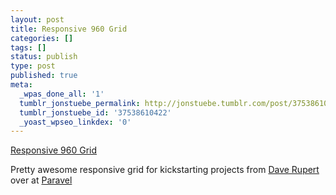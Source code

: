 ```yaml
---
layout: post
title: Responsive 960 Grid
categories: []
tags: []
status: publish
type: post
published: true
meta:
  _wpas_done_all: '1'
  tumblr_jonstuebe_permalink: http://jonstuebe.tumblr.com/post/37538610422/responsive-960-grid
  tumblr_jonstuebe_id: '37538610422'
  _yoast_wpseo_linkdex: '0'
---
```

[Responsive 960 Grid](https://github.com/davatron5000/Foldy960)<div class="link_description"><p>Pretty awesome responsive grid for kickstarting projects from [Dave Rupert](http://twitter.com/davatron5000) over at [Paravel](http://paravelinc.com/)
</div></p>
